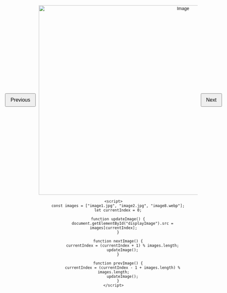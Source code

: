 <!DOCTYPE html>
<html lang="en">
<head>
    <meta charset="UTF-8">
    <meta name="viewport" content="width=device-width, initial-scale=1.0">
    <title>Image Changer</title>
    <style>
        body {
            font-family: Arial, sans-serif;
            text-align: center;
            margin-top: 50px;
        }
        .image-container {
            display: flex;
            align-items: center;
            justify-content: center;
            gap: 10px;
        }
        img {
            width: 900px;
            height: 600px;
            object-fit: cover;
        }
        button {
            padding: 10px 15px;
            font-size: 16px;
            cursor: pointer;
        }
    </style>
</head>
<body>
    <div class="image-container">
        <button onclick="prevImage()">Previous</button>
        <img id="displayImage" src="image1.jpg" alt="Image">
        <button onclick="nextImage()">Next</button>
    </div>

    <script>
        const images = ["image1.jpg", "image2.jpg", "image8.webp"];
        let currentIndex = 0;

        function updateImage() {
            document.getElementById("displayImage").src = images[currentIndex];
        }

        function nextImage() {
            currentIndex = (currentIndex + 1) % images.length;
            updateImage();
        }

        function prevImage() {
            currentIndex = (currentIndex - 1 + images.length) % images.length;
            updateImage();
        }
    </script>
</body>
</html>
